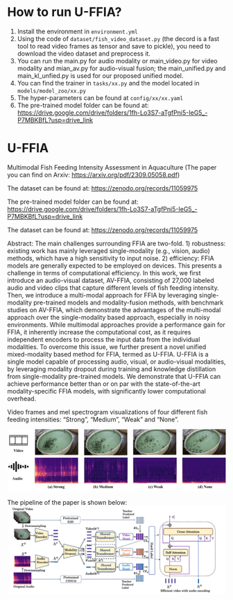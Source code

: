 # How to run U-FFIA?
1. Install the environment in `environment.yml`
2. Using the code of `dataset/fish_video_dataset.py` (the decord is a fast tool to read video frames as tensor and save to pickle), you need to download the video dataset and preprocess it.
3. You can run the main.py for audio modality or main_video.py for video modality and mian_av.py for audio-visual fusion; the main_unified.py and main_kl_unfied.py is used for our proposed unified model.
4. You can find the trainer in `tasks/xx.py` and the model located in `models/model_zoo/xx.py`
5. The hyper-parameters can be found at `config/xx/xx.yaml`
6. The pre-trained model folder can be found at: https://drive.google.com/drive/folders/1fh-Lo3S7-aTgfPni5-IeG5_-P7MBKBfL?usp=drive_link


# U-FFIA
Multimodal Fish Feeding Intensity Assessment in Aquaculture (The paper you can find on Arxiv: https://arxiv.org/pdf/2309.05058.pdf)

The dataset can be found at: https://zenodo.org/records/11059975

The pre-trained model folder can be found at: https://drive.google.com/drive/folders/1fh-Lo3S7-aTgfPni5-IeG5_-P7MBKBfL?usp=drive_link


The dataset can be found at: https://zenodo.org/records/11059975


Abstract: The main challenges surrounding FFIA are two-fold. 1) robustness: existing work has mainly leveraged single-modality (e.g., vision, audio) methods, which have a high sensitivity to input noise. 2) efficiency: FFIA models are generally expected to be employed on devices. This presents a challenge in terms of computational efficiency. In this work, we first introduce an audio-visual dataset, AV-FFIA, consisting of 27,000 labeled audio and video clips that capture different levels of fish feeding intensity. Then, we introduce a multi-modal approach for FFIA by leveraging single-modality pre-trained models and modality-fusion methods, with benchmark studies on AV-FFIA, which demonstrate the advantages of the multi-modal approach over the single-modality based approach, especially in noisy environments. While multimodal approaches provide a performance gain for FFIA, it inherently increase the computational cost, as it requires independent encoders to process the input data from the individual modalities. To overcome this issue, we further present a novel unified mixed-modality based method for FFIA, termed as U-FFIA. U-FFIA is a single model capable of processing audio, visual, or audio-visual modalities, by leveraging modality dropout during training and knowledge distillation from single-modality pre-trained models. We demonstrate that U-FFIA can achieve performance better than or on par with the state-of-the-art modality-specific FFIA models, with significantly lower computational overhead.


 Video frames and mel spectrogram visualizations of four different fish feeding intensities: “Strong”, “Medium”, “Weak” and “None”.
 
![image](https://github.com/FishMaster93/U-FFIA/blob/main/fish_feeding-min.png) 


The pipeline of the paper is shown below:
![image](https://github.com/FishMaster93/U-FFIA/blob/main/pipline.png) 
